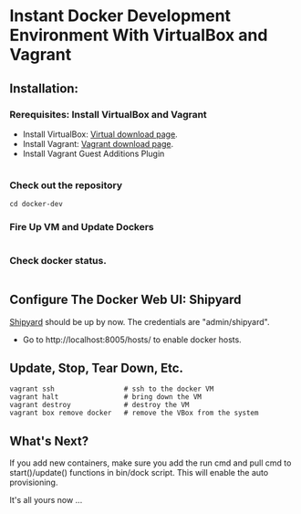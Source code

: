 # Instant Docker Development Environment With VirtualBox and Vagrant

## Installation:

### Rerequisites: Install VirtualBox and Vagrant 
* Install VirtualBox: [Virtual download page](https://www.virtualbox.org/wiki/Downloads).
* Install Vagrant: [Vagrant download page](http://www.vagrantup.com/downloads.html).
* Install Vagrant Guest Additions Plugin
```vagrant plugin install vbguest
```

### Check out the repository
```git clone https://github.com/xuwang/docker-dev
cd docker-dev
```

### Fire Up VM and Update Dockers
```vagrent up			# bring up the VM and provisioning docker containers
```

### Check docker status.
```./bin/vdock status
```

## Configure The Docker Web UI: Shipyard

[Shipyard](http://localhost:8005/) should be up by now. The credentials are "admin/shipyard".

* Go to http://localhost:8005/hosts/ to enable docker hosts.

## Update, Stop, Tear Down, Etc.

```vagrant provision		# pull all the images from the server and update containers
vagrant ssh					# ssh to the docker VM
vagrant halt				# bring down the VM
vagrant destroy         	# destroy the VM
vagrant box remove docker	# remove the VBox from the system
```

## What's Next?

If you add new containers, make sure you add the run cmd and pull cmd to 
start()/update() functions in bin/dock script. 
This will enable the auto provisioning.

It's all yours now ...

